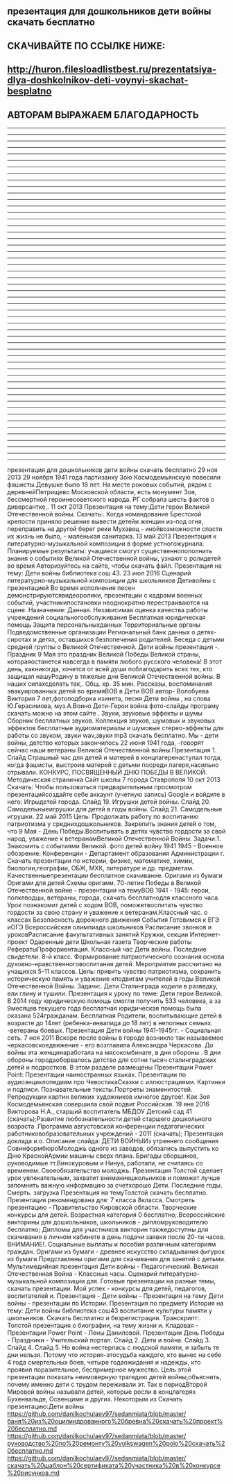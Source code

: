 презентация для дошкольников дети войны скачать бесплатно
--------------------------------------------------
СКАЧИВАЙТЕ ПО ССЫЛКЕ НИЖЕ:
--------------------------------------------------
http://huron.filesloadlistbest.ru/prezentatsiya-dlya-doshkolnikov-deti-voynyi-skachat-besplatno
--------------------------------------------------
АВТОРАМ ВЫРАЖАЕМ БЛАГОДАРНОСТЬ
--------------------------------------------------
--------------------------------------------------
--------------------------------------------------
--------------------------------------------------
--------------------------------------------------
--------------------------------------------------
--------------------------------------------------
--------------------------------------------------
--------------------------------------------------
--------------------------------------------------
--------------------------------------------------
--------------------------------------------------
--------------------------------------------------
--------------------------------------------------
--------------------------------------------------
--------------------------------------------------
--------------------------------------------------
--------------------------------------------------
--------------------------------------------------
--------------------------------------------------
--------------------------------------------------
--------------------------------------------------
--------------------------------------------------
--------------------------------------------------
--------------------------------------------------
--------------------------------------------------
--------------------------------------------------
--------------------------------------------------
--------------------------------------------------
--------------------------------------------------
--------------------------------------------------
--------------------------------------------------
--------------------------------------------------
--------------------------------------------------
--------------------------------------------------
--------------------------------------------------
--------------------------------------------------
--------------------------------------------------
--------------------------------------------------
--------------------------------------------------
--------------------------------------------------
--------------------------------------------------
--------------------------------------------------
--------------------------------------------------
--------------------------------------------------
--------------------------------------------------
--------------------------------------------------
--------------------------------------------------
--------------------------------------------------
--------------------------------------------------
--------------------------------------------------
--------------------------------------------------
--------------------------------------------------
презентация для дошкольников дети войны скачать бесплатно 29 ноя 2013  29 ноября 1941 года партизанку Зою Космодемьянскую повесили фашисты.Девушке было 18 лет. На месте роковых событий, рядом с деревнейПетрищево Московской области, есть монумент Зое, бессмертной героинесоветского народа. РГ собрала шесть фактов о диверсантке,. 11 окт 2013  Презентация на тему:Дети герои Великой Отечественной войны.  Скачать:. Когда командование Брестской крепости приняло решение вывести детейи женщин из-под огня, переправить на другой берег реки Мухавец - инойвозможности спасти их жизнь не было, - маленькая санитарка. 13 май 2013  Презентация к литературно-музыкальной композиции в форме устногожурнала.  Планируемые результаты: учащиеся смогут существеннопополнить знания о событиях Великой Отечественной войны, узнают о ролидетей во время  Авторизуйтесь на сайте, чтобы скачать файл. Презентация на тему: Дети войны библиотека сош 43. 23 июл 2016  Сценарий литературно-музыкальной композиции для школьников Детивойны с презентацией  Во время исполнения песен демонстрируютсявидеоролики, презентации с кадрами военных событий, участникипостановки неоднократно перестраиваются на сцене. Назначение: Данная. Независимая оценка качества работы учреждений социальногообслуживания  Бесплатная юридическая помощь  Защита персональныхданных  Территориальные органы  Подведомственные организации Региональный банк данных о детях-сиротах и детях, оставшихся безпопечения родителей. Беседа с детьми средней группы о Великой Отечественной. Дети войны презентация -. Праздник 9 Мая  это праздник Великой Победы Великой страны, котораяостанется навсегда в памяти любого русского человека! В этот день, какникогда, хочется от всей души поблагодарить всех тех, кто защищал нашуРодину в тяжелые дни Великой Отечественной войны. В наших силахсделать так,. Общ. хр. 35 мин. Рассказы, воспоминания эвакуированных детей во времяВОВ в Дети ВОВ  автор- Волобуева Виктория 7 лет,фотоподборка изинета, песня  Дети войны , на слова Ю.Герасимова, муз.А.Воино Дети-Герои  война фото-слайды програму скачать можно на этом сайте . Звуки, звуковые эффекты и шумы  Сборник бесплатных звуков. Коллекция звуков, шумовых и звуковых эффектов  бесплатные аудиоматериалы и шумовые стерео-эффекты для работы со звуком, звуки wav,звуки mp3 скачать бесплатно. Мы - дети войны, детство которых закончилось 22 июня 1941 года, -говорят сейчас наши ветераны Великой Отечественной войны.Презентация 1. Слайд  Страшный час для детей и матерей в концлагеренаступал тогда, когда фашисты, выстроив матерей с детьми посреди лагеря,насильно отрывали. КОНКУРС, ПОСВЯЩЕННЫЙ ДНЮ ПОБЕДЫ В ВЕЛИКОЙ. Методическая страничка  Сайт школы 7 города Ставрополя
10 окт 2013  Скачать:  Чтобы пользоваться предварительным просмотром презентацийсоздайте себе аккаунт (учетную запись) Google и войдите в него:  Игрыдетей города. Слайд 19. Игрушки детей войны. Слайд 20. Самодельныеигрушки для детей в годы войны. Слайд 21. Самодельные игрушки. 22 май 2015  Цель: Продолжать работу по воспитанию патриотизма у среднихдошкольников. Закрепить знания детей о том, что 9 Мая - День Победы.Воспитывать в детях чувство гордости за свой народ, уважение к ветеранамВеликой Отечественной Войны. Задачи:1. Знакомить с событиями Великой. фото детей войну 1941 1945 - Военное обозрение. Конференции - Департамент образования Администрации г. Скачать презентации по истории, физике, математике, химии, биологии,географии, ОБЖ, МХК, литературе и др. предметам. Качественныепрезентации бесплатное скачивание. Оригами из бумаги  Оригами для детей  Схемы оригами. 70-летие Победы в Великой Отечественной войне - презентации на темуВОВ 1941 - 1945: герои, полклводцы, ветераны, города, скачать бесплатнодля классного часа.  Урок познакомит детей с ходом ВОВ, поможетвоспитать чувство гордости за свою страну и уважение к ветеранам.Классный час. о классах Безопасность дорожного движения События Готовимся к ЕГЭ иOГЭ Всероссийская олимпиада школьников Расписание звонков и уроковРасписание факультативных занятий Кружки, секции Интернет-проект Одаренные дети Школьная газета Творческие работы РефератыПрофориентация. Классный час Дети войны. Последние свидетели. 8-й класс. Формирование патриотического сознания  основа духовно-нравственноговоспитания детей. Мероприятие рассчитано на учащихся 5-11 классов. Цель: привить чувство патриотизма, сохранить историческую память и уважение кподвигам учителей в годы Великой Отечественной Войны. Задачи:. Дети Сталинграда ходили в разведку, ели глину и тушили. Презентация к уроку по теме: Дети герои Великой. В 2014 году юридическую помощь смогли получить 533 человека, а за 9месяцев текущего года бесплатная юридическая помощь была оказана 524гражданам. Бесплатная  Родители, воспитывающие детей в возрасте до 14лет (ребенка-инвалида  до 18 лет) в неполных семьях. -ветераны боевых. Презентация Дети войны 1941-1945гг. - Социальная сеть. 7 ноя 2011  Вскоре после войны в городе возникло так называемое черкасовскоедвижение - его возглавила Александра Черкасова. До войны эта женщинаработала на мясокомбинате, в дни обороны . В дни обороны городаоборвалось детство для сотни тысяч сталинградских детей и подростков.
В этом разделе размещены Презентации Power Point: Презентации наиностранных языках. Презентации по аудиоэнциклопедиям про ЧевостикаСказки с иллюстрациями. Картинки и подписи. Познавательные тексты.Портреты знаменитостей. Репродукции картин великих художников имногое другое!. Как Зоя Космодемьянская совершила свой подвиг  Российская. 19 янв 2016  Викторова Н.А., старший воспитатель МБДОУ Детский сад  41 (скачать);Развитие любознательности детей старшего дошкольного возраста .Программа августовской конференции педагогических работниковобразовательных учреждений - 2011 (скачать); Презентация доклада и.о. Описание слайда: ДЕТИ ВОЙНЫИз утреннего сообщения СовинформбюроМолоджь одного из заводов, обязались выпустить ко Дню КраснойАрмии машины сверх плана. Бригады сборщиков, руководимые тт.Винокуровым и Нинуа, работали, не считаясь со временем. Своеобязательство молоджь. Презентация Толстой сделает урок увлекательным, захватит вниманиешкольников и поможет лучше запомнить важную информацию за счетхорошо  Дети. Последние годы. Смерть. загрузка Презентация на темуТолстой  скачать бесплатно. Презентация рекомендована для: 7 класса 8класса. Смотреть презентацию - Правительство Кировской области. Творческие конкурсы для детей. Возрастная категория 0  бесплатно;.Всероссийские викторины для дошкольников, школьников - дипломруководителю бесплатно;  Дипломы для участников викторин такжедоступны для скачивания в личном кабинете в день подачи заявки после 20-ти часов. ВНИМАНИЕ!. Социальные выплаты и пособия различным категориям граждан. Оригами из бумаги - древнее искусство складывания фигурок из бумаги.Представлены оригами для скачивания для занятий с детьми. Мультимедийная презентация Дети войны - Педагогический. Великая Отечественная Война - Классные часы. Сценарий литературно-музыкальной композиции для. Готовые презентации на разные темы, скачать презентации. Мой успех - конкурсы для детей, педагогов, воспитателей и. Презентация - Дети войны -
Презентация на тему Дети войны - презентации по Истории. Презентация по предмету История на тему: Дети войны библиотека сош43 воспитание культуры памяти у школьников. Скачать бесплатно и безрегистрации.  Транскрипт:. Толстой презентация о биографии, на тему жизни и. Кладовая - Презентации Power Point - Лены Даниловой. Презентации День Победы - Праздники - Учительский портал. Слайд 2. Дети и война. Слайд 3. Слайд 4. Слайд 5. Но война нестерлась с людской памяти, и забыть те дни нельзя. Потому что история-этосудьба каждого, кто вынес на себе 4 года смертельных боев, четыре годаожидания и надежды, кто проявил поразительное, беспримерное мужество. Цель этой презентации  показать неимоверную трагедию детей войны,объяснить, почему именно дети с трудом переживали эт.  Так в периодВторой Мировой войны называли детей, которые росли в концлагерях Бухенвальде, Освенциме и других. Некоторым из  Скачать презентацию:Дети войны
https://github.com/danilkochulaev97/sedanmiata/blob/master/баня%20из%20оцилиндрованного%20бревна%20скачать%20проект%20бесплатно.md
https://github.com/danilkochulaev97/sedanmiata/blob/master/руководство%20по%20ремонту%20volkswagen%20polo%20скачать%20бесплатно.md
https://github.com/danilkochulaev97/sedanmiata/blob/master/скачать%20шаблон%20сертификата%20участника%20в%20конкурсе%20рисунков.md